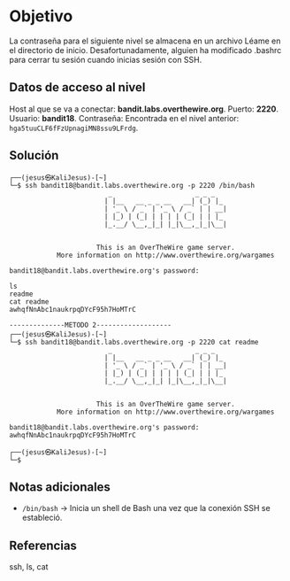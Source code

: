 
# Objetivo

La contraseña para el siguiente nivel se almacena en un archivo Léame en el directorio de inicio. Desafortunadamente, alguien ha modificado .bashrc para cerrar tu sesión cuando inicias sesión con SSH.
## Datos de acceso al nivel
Host al que se va a conectar: **bandit.labs.overthewire.org**.
Puerto: **2220**.
Usuario: **bandit18**.
Contraseña: Encontrada en el nivel anterior: `hga5tuuCLF6fFzUpnagiMN8ssu9LFrdg`.

## Solución
```
┌──(jesus㉿KaliJesus)-[~]
└─$ ssh bandit18@bandit.labs.overthewire.org -p 2220 /bin/bash
                         _                     _ _ _   
                        | |__   __ _ _ __   __| (_) |_ 
                        | '_ \ / _` | '_ \ / _` | | __|
                        | |_) | (_| | | | | (_| | | |_ 
                        |_.__/ \__,_|_| |_|\__,_|_|\__|
                                                       

                      This is an OverTheWire game server. 
            More information on http://www.overthewire.org/wargames

bandit18@bandit.labs.overthewire.org's password: 

ls
readme
cat readme
awhqfNnAbc1naukrpqDYcF95h7HoMTrC

--------------METODO 2-------------------
┌──(jesus㉿KaliJesus)-[~]
└─$ ssh bandit18@bandit.labs.overthewire.org -p 2220 cat readme
                         _                     _ _ _   
                        | |__   __ _ _ __   __| (_) |_ 
                        | '_ \ / _` | '_ \ / _` | | __|
                        | |_) | (_| | | | | (_| | | |_ 
                        |_.__/ \__,_|_| |_|\__,_|_|\__|
                                                       

                      This is an OverTheWire game server. 
            More information on http://www.overthewire.org/wargames

bandit18@bandit.labs.overthewire.org's password: 
awhqfNnAbc1naukrpqDYcF95h7HoMTrC
                                                                                                                      
┌──(jesus㉿KaliJesus)-[~]
└─$ 

```

## Notas adicionales

- `/bin/bash` -> Inicia un shell de Bash una vez que la conexión SSH se estableció.
## Referencias

ssh, ls, cat
